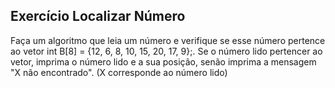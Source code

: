 ## Exercício Localizar Número
Faça um algoritmo que leia um número e verifique se esse número pertence ao vetor int B[8] = {12, 6, 8, 10, 15, 20, 17, 9};. Se o número lido pertencer ao vetor, imprima o número lido e a sua posição, senão imprima a mensagem "X não encontrado". (X corresponde ao número lido)
